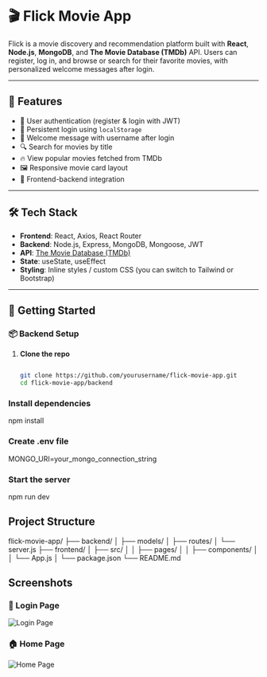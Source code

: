 # 🎬 Flick Movie App

Flick is a movie discovery and recommendation platform built with **React**, **Node.js**, **MongoDB**, and **The Movie Database (TMDb)** API. Users can register, log in, and browse or search for their favorite movies, with personalized welcome messages after login.

---

## 🌟 Features

- 🔐 User authentication (register & login with JWT)
- 🧠 Persistent login using `localStorage`
- 🎉 Welcome message with username after login
- 🔍 Search for movies by title
- 🔥 View popular movies fetched from TMDb
- 🖼 Responsive movie card layout
- 💾 Frontend-backend integration

---

## 🛠 Tech Stack

- **Frontend**: React, Axios, React Router
- **Backend**: Node.js, Express, MongoDB, Mongoose, JWT
- **API**: [The Movie Database (TMDb)](https://www.themoviedb.org/)
- **State**: useState, useEffect
- **Styling**: Inline styles / custom CSS (you can switch to Tailwind or Bootstrap)

---

## 🚀 Getting Started

### 📦 Backend Setup

1. **Clone the repo**  
   ```bash

   git clone https://github.com/yourusername/flick-movie-app.git
   cd flick-movie-app/backend

###  Install dependencies

npm install

###  Create .env file

MONGO_URI=your_mongo_connection_string

###  Start the server

npm run dev

## Project Structure

flick-movie-app/
├── backend/
│   ├── models/
│   ├── routes/
│   └── server.js
├── frontend/
│   ├── src/
│   │   ├── pages/
│   │   ├── components/
│   │   └── App.js
│   └── package.json
└── README.md

## Screenshots

### 🔐 Login Page

![Login Page](./screenshots/login-page.png)


### 🏠 Home Page 

![Home Page](./screenshots/home-page.png)